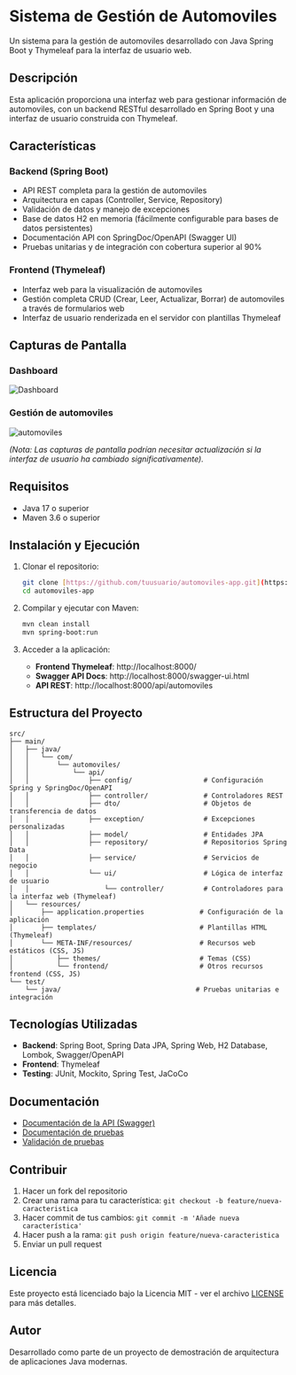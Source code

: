 # Sistema de Gestión de Automoviles

Un sistema para la gestión de automoviles desarrollado con Java Spring Boot y Thymeleaf para la interfaz de usuario web.

## Descripción

Esta aplicación proporciona una interfaz web para gestionar información de automoviles, con un backend RESTful desarrollado en Spring Boot y una interfaz de usuario construida con Thymeleaf.

## Características

### Backend (Spring Boot)

- API REST completa para la gestión de automoviles
- Arquitectura en capas (Controller, Service, Repository)
- Validación de datos y manejo de excepciones
- Base de datos H2 en memoria (fácilmente configurable para bases de datos persistentes)
- Documentación API con SpringDoc/OpenAPI (Swagger UI)
- Pruebas unitarias y de integración con cobertura superior al 90%

### Frontend (Thymeleaf)

- Interfaz web para la visualización de automoviles
- Gestión completa CRUD (Crear, Leer, Actualizar, Borrar) de automoviles a través de formularios web
- Interfaz de usuario renderizada en el servidor con plantillas Thymeleaf

## Capturas de Pantalla

### Dashboard
![Dashboard](screenshot-dashboard.png)

### Gestión de automoviles
![automoviles](screenshot-automoviles.png)

*(Nota: Las capturas de pantalla podrían necesitar actualización si la interfaz de usuario ha cambiado significativamente).*

## Requisitos

- Java 17 o superior
- Maven 3.6 o superior

## Instalación y Ejecución

1. Clonar el repositorio:
   ```bash
   git clone [https://github.com/tuusuario/automoviles-app.git](https://github.com/tuusuario/automoviles-app.git)
   cd automoviles-app

2. Compilar y ejecutar con Maven:
   ```bash
   mvn clean install
   mvn spring-boot:run
   ```

3. Acceder a la aplicación:
   - **Frontend Thymeleaf**: http://localhost:8000/
   - **Swagger API Docs**: http://localhost:8000/swagger-ui.html
   - **API REST**: http://localhost:8000/api/automoviles

## Estructura del Proyecto

```
src/
├── main/
│   ├── java/
│   │   └── com/
│   │       └── automoviles/
│   │           └── api/
│   │               ├── config/                  # Configuración Spring y SpringDoc/OpenAPI
│   │               ├── controller/              # Controladores REST
│   │               ├── dto/                     # Objetos de transferencia de datos
│   │               ├── exception/               # Excepciones personalizadas
│   │               ├── model/                   # Entidades JPA
│   │               ├── repository/              # Repositorios Spring Data
│   │               ├── service/                 # Servicios de negocio
│   │               └── ui/                      # Lógica de interfaz de usuario
│   │                   └── controller/          # Controladores para la interfaz web (Thymeleaf)
│   └── resources/
│       ├── application.properties              # Configuración de la aplicación
│       ├── templates/                          # Plantillas HTML (Thymeleaf)
│       └── META-INF/resources/                 # Recursos web estáticos (CSS, JS)
│           ├── themes/                         # Temas (CSS)
│           └── frontend/                       # Otros recursos frontend (CSS, JS)
└── test/
    └── java/                                  # Pruebas unitarias e integración
```

## Tecnologías Utilizadas

- **Backend**: Spring Boot, Spring Data JPA, Spring Web, H2 Database, Lombok, Swagger/OpenAPI
- **Frontend**: Thymeleaf
- **Testing**: JUnit, Mockito, Spring Test, JaCoCo

## Documentación

- [Documentación de la API (Swagger)](http://localhost:8000/swagger-ui.html)
- [Documentación de pruebas](TESTING.md)
- [Validación de pruebas](TEST_VALIDATION.md)

## Contribuir

1. Hacer un fork del repositorio
2. Crear una rama para tu característica: `git checkout -b feature/nueva-caracteristica`
3. Hacer commit de tus cambios: `git commit -m 'Añade nueva característica'`
4. Hacer push a la rama: `git push origin feature/nueva-caracteristica`
5. Enviar un pull request

## Licencia

Este proyecto está licenciado bajo la Licencia MIT - ver el archivo [LICENSE](LICENSE) para más detalles.

## Autor

Desarrollado como parte de un proyecto de demostración de arquitectura de aplicaciones Java modernas.

